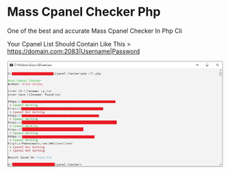 # Mass Cpanel Checker Php

One of the best and accurate Mass Cpanel Checker In Php Cli

Your Cpanel List Should Contain Like This > https://domain.com:2083|Username|Password

<img src="image/201516509_524547618587220_2603914205694364829_n.jpg">
